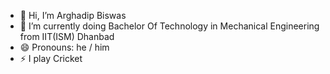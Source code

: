 - 👋 Hi, I’m Arghadip Biswas
- 🌱 I’m currently doing Bachelor Of Technology in Mechanical Engineering from IIT(ISM) Dhanbad
- 😄 Pronouns: he / him
- ⚡ I play Cricket 

<!---
Arghadip17/Arghadip17 is a ✨ special ✨ repository because its `README.md` (this file) appears on your GitHub profile.
You can click the Preview link to take a look at your changes.
--->
